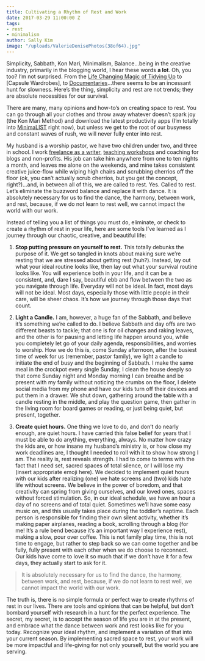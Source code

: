 ```yaml
---
title: Cultivating a Rhythm of Rest and Work
date: 2017-03-29 11:00:00 Z
tags:
- rest
- minimalism
author: Sally Kim
image: "/uploads/ValerieDenisePhotos(38of64).jpg"
---
```


Simplicity, Sabbath, Kon Mari, Minimalism, Balance...being in the creative industry, primarily in the blogging world, I hear these words **a lot**. Oh, you too? I’m not surprised. From the [Life Changing Magic of Tidying Up](https://www.amazon.com/Life-Changing-Magic-Tidying-Decluttering-Organizing/dp/1607747308/ref=sr_1_1?ie=UTF8&qid=1489519329&sr=8-1&keywords=life+changing+magic+of+tidying+up) to [Capsule Wardrobes], to [Documentaries](https://minimalismfilm.com)...there seems to be an incessant hunt for slowness. Here’s the thing, simplicity and rest are not trends; they are absolute necessities for our survival. 
<!-- more -->

There are many, many opinions and how-to’s on creating space to rest. You can go through all your clothes and throw away whatever doesn’t spark joy (the Kon Mari Method) and download the latest productivity apps (I’m totally into [MinimaLIST](https://itunes.apple.com/us/app/minimalist-task-reminder-to-do-list/id993066159?mt=8) right now), but unless we get to the root of our busyness and constant waves of rush, we will never fully enter into rest.
 
My husband is a worship pastor, we have two children under two, and three in school. I work [freelance as a writer](https://lettersfromamister.com/what-i-do-i-write/), [teaching workshops](https://heritage-mercantile-co.myshopify.com/collections/events) and coaching for blogs and non-profits. His job can take him anywhere from one to ten nights a month, and leaves me alone on the weekends, and mine takes consistent creative juice-flow while wiping high chairs and scrubbing cherrios off the floor (ok, you can’t actually scrub cherrios, but you get the concept, right?)...and, in between all of this, we are called to rest. Yes. Called to rest. Let’s eliminate the buzzword balance and replace it with dance. It is absolutely necessary for us to find the dance, the harmony, between work, and rest, because, if we do not learn to rest well, we cannot impact the world with our work.
 
Instead of telling you a list of things you must do, eliminate, or check to create a rhythm of rest in your life, here are some tools I’ve learned as I journey through our chaotic, creative, and beautiful life: 

1. **Stop putting pressure on yourself to rest.** This totally debunks the purpose of it. We get so tangled in knots about making sure we’re resting that we are stressed about getting rest (huh?). Instead, lay out what your ideal routine looks like, then lay out what your survival routine looks like. You will experience both in your life, and it can be a consistent, and, dare I say, beautiful ebb and flow between the two as you navigate through life. Everyday will not be ideal. In fact, most days will not be ideal. Most days, especially those with little people in their care, will be sheer chaos. It’s how we journey through those days that count.

2. **Light a Candle.** I am, however, a huge fan of the Sabbath, and believe it’s something we’re called to do. I believe Sabbath and day offs are two different beasts to tackle; that one is for oil changes and raking leaves, and the other is for pausing and letting life happen around you, while you completely let go of your daily agenda, responsibilities, and worries to worship. How we do this is, come Sunday afternoon, after the busiest time of week for us (remember, pastor family), we light a candle to initiate the end of busy and the beginning of Sabbath. I make the same meal in the crockpot every single Sunday, I clean the house deeply so that come Sunday night and Monday morning I can breathe and be present with my family without noticing the crumbs on the floor, I delete social media from my phone and have our kids turn off their devices and put them in a drawer. We shut down, gathering around the table with a candle resting in the middle, and play the question game, then gather in the living room for board games or reading, or just being quiet, but present, together. 

3. **Create quiet hours.** One thing we love to do, and don’t do nearly enough, are quiet hours. I have carried this false belief for years that I must be able to do anything, everything, always. No matter how crazy the kids are, or how insane my husband’s ministry is, or how close my work deadlines are, I thought I needed to roll with it to show how strong I am. The reality is, rest reveals strength. I had to come to terms with the fact that I need set, sacred spaces of total silence, or I will lose my (insert appropriate emoji here). We decided to implement quiet hours with our kids after realizing (one) we hate screens and (two) kids hate life without screens. We believe in the power of boredom, and that creativity can spring from giving ourselves, and our loved ones, spaces without forced stimulation. So, in our ideal schedule, we have an hour a day of no screens and of total quiet. Sometimes we’ll have some easy music on, and this usually takes place during the toddler’s naptime. Each person is responsible for finding their own silent activity, whether it’s making paper airplanes, reading a book, scrolling through a blog (for me! It’s a rule bend because it’s an important way I experience rest), making a slow, pour over coffee. This is not family play time, this is not time to engage, but rather to step back so we can come together and be fully, fully present with each other when we do choose to reconnect. Our kids have come to love it so much that if we don’t have it for a few days, they actually start to ask for it. 

> It is absolutely necessary for us to find the dance, the harmony, between work, and rest, because, if we do not learn to rest well, we cannot impact the world with our work.

The truth is, there is no simple formula or perfect way to create rhythms of rest in our lives. There are tools and opinions that can be helpful, but don’t bombard yourself with research in a hunt for the perfect experience. The secret, my secret, is to accept the season of life you are in at the present, and embrace what the dance between work and rest looks like for you today. Recognize your ideal rhythm, and implement a variation of that into your current season. By implementing sacred space to rest, your work will be more impactful and life-giving for not only yourself, but the world you are serving. 